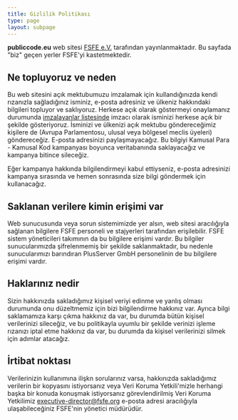 ```yaml
---
title: Gizlilik Politikası
type: page
layout: subpage
---
```


**publiccode.eu** web sitesi [FSFE
e.V.](https://fsfe.org/about/legal/imprint.html) tarafından
yayınlanmaktadır. Bu sayfada "biz" geçen yerler FSFE'yi
kastetmektedir.

## Ne topluyoruz ve neden

Bu web sitesini açık mektubumuzu imzalamak için kullandığınızda kendi
rızanızla sağladığınız isminiz, e-posta adresiniz ve ülkeniz
hakkındaki bilgileri topluyor ve saklıyoruz. Herkese açık olarak
göstermeyi onaylamanız durumunda [imzalayanlar
listesinde](/openletter/all-signatures) imzacı olarak isminizi herkese
açık bir şekilde gösteriyoruz. İsminizi ve ülkenizi açık mektubu
göndereceğimiz kişilere de (Avrupa Parlamentosu, ulusal veya bölgesel
meclis üyeleri) göndereceğiz. E-posta adresinizi paylaşmayacağız. Bu
bilgiyi Kamusal Para - Kamusal Kod kampanyası boyunca veritabanında
saklayacağız ve kampanya bitince sileceğiz.

Eğer kampanya hakkında bilgilendirmeyi kabul ettiyseniz, e-posta
adresinizi kampanya sırasında ve hemen sonrasında size bilgi göndermek
için kullanacağız.

## Saklanan verilere kimin erişimi var

Web sunucusunda veya sorun sistemimizde yer alsın, web sitesi
aracılığıyla sağlanan bilgilere FSFE personeli ve stajyerleri
tarafından erişilebilir. FSFE sistem yöneticileri takımının da bu
bilgilere erişimi vardır. Bu bilgiler sunucularımızda şifrelenmemiş
bir şekilde saklanmaktadır, bu nedenle sunucularımızı barındıran
PlusServer GmbH personelinin de bu bilgilere erişimi vardır.

## Haklarınız nedir

Sizin hakkınızda sakladığımız kişisel veriyi edinme ve yanlış olması
durumunda onu düzeltmemiz için bizi bilgilendirme hakkınız var. Ayrıca
bilgi saklamamıza karşı çıkma hakkınız da var, bu durumda bütün
kişisel verilerinizi sileceğiz, ve bu politikayla uyumlu bir şekilde
verinizi işleme rızanızı iptal etme hakkınız da var, bu durumda da
kişisel verilerinizi silmek için adımlar atacağız.

## İrtibat noktası

Verilerinizin kullanımına ilişkn sorularınız varsa, hakkınızda
sakladığımız verilerin bir kopyasını istiyorsanız veya Veri Koruma
Yetkili'mizle herhangi başka bir konuda konuşmak istiyorsanız
görevlendirilmiş Veri Koruma Yetkilimiz
[executive-director@fsfe.org](mailto:executive-director@fsfe.org)
e-posta adresi aracılığıyla ulaşabileceğiniz FSFE'nin yönetici
müdürüdür.

